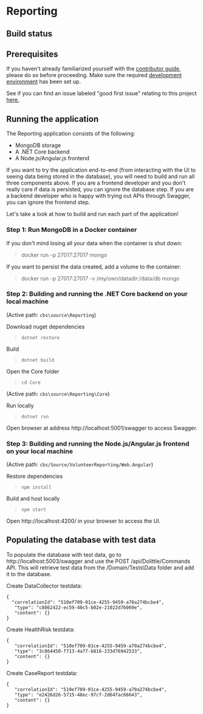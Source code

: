 # Reporting

## Build status

## Prerequisites

If you haven't already familiarized yourself with the [contributor guide](../../Documentation/Contribution/contributing.md), please do so before proceeding. Make sure the required [development environment](../../Documentation/Contribution/development_environment.md) has been set up.

See if you can find an issue labeled "good first issue" relating to this project [here.](https://github.com/IFRCGo/cbs/issues?utf8=%E2%9C%93&q=is%3Aopen%20label%3A%22good%20first%20issue%22%20project%3AIFRCGo%2Fcbs%2F4%20)

## Running the application

The Reporting application consists of the following: 
- MongoDB storage
- A .NET Core backend
- A Node.js/Angular.js frontend

If you want to try the application end-to-end (from interacting with the UI to seeing data being stored in the database), you will need to build and run all three components above. If you are a frontend developer and you don't really care if data is persisted, you can ignore the database step. If you are a backend developer who is happy with trying out APIs through Swagger, you can ignore the frontend step.

Let's take a look at how to build and run each part of the application! 

### Step 1: Run MongoDB in a Docker container

If you don't mind losing all your data when the container is shut down: 
> docker run -p 27017:27017 mongo

If you want to persist the data created, add a volume to the container:
> docker run -p 27017:27017 -v /my/own/datadir:/data/db mongo

### Step 2: Building and running the .NET Core backend on your local machine

(Active path: `cbs\source\Reporting`)

Download nuget dependencies
> `dotnet restore`

Build
> `dotnet build`   

Open the Core folder
> `cd Core` 

(Active path: `cbs\source\Reporting\Core`) 

Run locally
> `dotnet run`

Open browser at address http://localhost:5001/swagger to access Swagger.

### Step 3: Building and running the Node.js/Angular.js frontend on your local machine

(Active path: `cbs/Source/VolunteerReporting/Web.Angular`)

Restore dependencies
> `npm install`

Build and host locally
> `npm start`

Open http://localhost:4200/ in your browser to access the UI. 

## Populating the database with test data

To populate the database with test data, go to http://localhost:5003/swagger and use the POST /api/Dolittle/Commands API. This will retrieve test data from the /Domain/Tests\Data folder and add it to the database. 

Create DataCollector testdata: 
```
{
  "correlationId": "510ef709-01ce-4255-9459-a70a274bcbe4", 
   "type": "c8862422-ec59-40c5-b02e-21022d76069e",
   "content": {}
}
```

Create HealthRisk testdata: 
```
{
   "correlationId": "510ef709-01ce-4255-9459-a70a274bcbe4",
   "type": "3c864450-f713-4a77-b816-233d76942533",
   "content": {}
}
```   
   
Create CaseReport testdata: 
```
{
   "correlationId": "510ef709-01ce-4255-9459-a70a274bcbe4",
   "type": "e2426d26-5715-48ec-97cf-2d64fac66643",
   "content": {}
}
```
